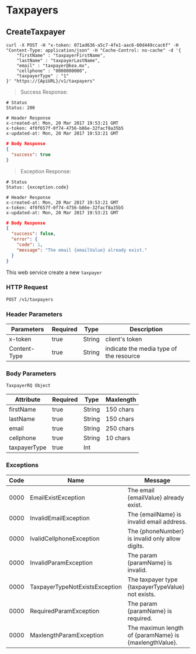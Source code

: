 # Taxpayers
## CreateTaxpayer

```shell
curl -X POST -H "x-token: 071ad636-a5c7-4fe1-aac6-60d449ccac6f" -H "Content-Type: application/json" -H "Cache-Control: no-cache" -d '{
	"firstName" : "taxpayerFirstName",
	"lastName" : "taxpayerLastName",
	"email" : "taxpayer@kea.mx",
	"cellphone" : "0000000000",
	"taxpayerType" : "1"
}' "https://{ApiURL}/v1/taxpayers"

```
> Success Response:

```text
# Status
Status: 200

# Header Response
x-created-at: Mon, 20 Mar 2017 19:53:21 GMT
x-token: 4f0f657f-0f74-4756-b86e-32facf8a35b5
x-updated-at: Mon, 20 Mar 2017 19:53:21 GMT
```
```json
# Body Response
{
  "success": true
}
```

> Exception Response:

```text
# Status
Status: {exception.code}

# Header Response
x-created-at: Mon, 20 Mar 2017 19:53:21 GMT
x-token: 4f0f657f-0f74-4756-b86e-32facf8a35b5
x-updated-at: Mon, 20 Mar 2017 19:53:21 GMT
```

```json
# Body Response
{
  "success": false,
  "error": {
    "code": 1,
    "message": "The email {emailValue} already exist."
  }
}
```

This web service create a new `taxpayer`

### HTTP Request

`POST /v1/taxpayers`

### Header Parameters

Parameters | Required | Type  | Description 
--------- | ------- | ------- | -------
x-token | true | String | client's token
Content-Type | true | String | indicate the media type of the resource

### Body Parameters 
`TaxpayerRQ Object`

Attribute | Required | Type  | Maxlength 
--------- | ------- | ------- | -------
firstName | true | String | 150 chars
lastName | true | String | 150 chars
email | true | String | 250 chars
cellphone | true | String | 10 chars
taxpayerType | true | Int | 

### Exceptions

Code | Name | Message 
--------- | ------- | -------
0000 | EmailExistException |  The email {emailValue} already exist.
0000 | InvalidEmailException | The {emailName} is invalid email address.
0000 | IvalidCellphoneException | The {phoneNumber} is invalid only allow digits.
0000 | InvalidParamException |  The param {paramName} is invalid.
0000 | TaxpayerTypeNotExistsException |  The taxpayer type {taxpayerTypeValue} not exists.
0000 | RequiredParamException | The param {paramName} is required.
0000 | MaxlengthParamException | The maximun length of {paramName} is {maxlengthValue}.